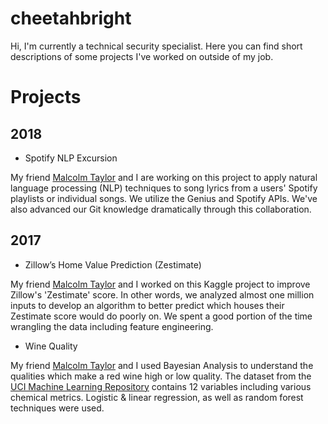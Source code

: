 # cheetahbright
Hi, I'm currently a technical security specialist. Here you can find short descriptions of some projects I've worked on outside of my job.

# Projects

## 2018
* Spotify NLP Excursion

My friend [Malcolm Taylor](malcolmtaylor15.github.io) and I are working on this project to apply natural language processing (NLP) techniques to song lyrics from a users' Spotify playlists or individual songs. We utilize the Genius and Spotify APIs. We've also advanced our Git knowledge dramatically through this collaboration.

## 2017
* Zillow’s Home Value Prediction (Zestimate)

My friend [Malcolm Taylor](malcolmtaylor15.github.io) and I worked on this Kaggle project to improve Zillow's 'Zestimate' score. In other words, we analyzed almost one million inputs to develop an algorithm to better predict which houses their Zestimate score would do poorly on. We spent a good portion of the time wrangling the data including feature engineering.

* Wine Quality

My friend [Malcolm Taylor](malcolmtaylor15.github.io) and I used Bayesian Analysis to understand the qualities which make a red wine high or low quality. The dataset from the [UCI Machine Learning Repository](https://archive.ics.uci.edu/ml/datasets/Wine+Quality) contains 12 variables including various chemical metrics. Logistic & linear regression, as well as random forest techniques were used.
